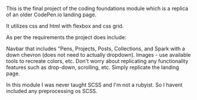 This is the final project of the coding foundations module which is a replica of an older CodePen.io landing page.

It utilizes css and html with flexbox and css grid.

As per the requirements the project does include:

Navbar that includes "Pens, Projects, Posts, Collections, and Spark with a down chevron (does not need to actually dropdown).
Images - use available tools to recreate colors, etc.
Don't worry about replicating any functionality features such as drop-down, scrolling, etc. Simply replicate the landing page.

In this module I was never taught SCSS and I'm not a rubyist. So I havent included any preprocessing os SCSS.
